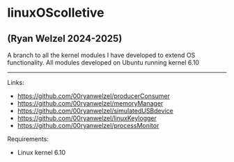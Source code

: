 # linuxOScolletive
## (Ryan Welzel 2024-2025)

A branch to all the kernel modules I have developed to extend OS functionality.
All modules developed on Ubuntu running kernel 6.10

--- 

Links:
- https://github.com/00ryanwelzel/producerConsumer
- https://github.com/00ryanwelzel/memoryManager
- https://github.com/00ryanwelzel/simulatedUSBdevice
- https://github.com/00ryanwelzel/linuxKeylogger
- https://github.com/00ryanwelzel/processMonitor

Requirements:
- Linux kernel 6.10
